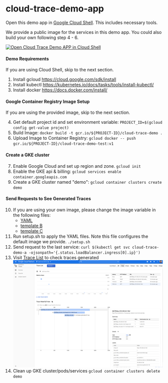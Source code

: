 # cloud-trace-demo-app

Open this demo app in [Google Cloud Shell](https://cloud.google.com/shell/docs/). This includes necessary tools.

We provide a public image for the services in this demo app. You could also build
your own following step 4 - 6.

[![Open Cloud Trace Demo APP in Cloud Shell](http://gstatic.com/cloudssh/images/open-btn.svg)](https://console.cloud.google.com/cloudshell/open?cloudshell_git_repo=https://github.com/GoogleCloudPlatform/python-docs-samples&page=editor&open_in_editor=trace/cloud-trace-demo-app/README.md&amp;cloudshell_tutorial=README.md)

#### Demo Requirements
If you are using Cloud Shell, skip to the next section.

1. Install gcloud <https://cloud.google.com/sdk/install>
2. Install kubectl <https://kubernetes.io/docs/tasks/tools/install-kubectl/>
3. Install docker <https://docs.docker.com/install/>

#### Google Container Registry Image Setup
If you are using the provided image, skip to the next section.

4. Get default project id and set environment variable:
    `PROJECT_ID=$(gcloud config get-value project)`
5. Build Image:
    `docker build -t gcr.io/${PROJECT-ID}/cloud-trace-demo .`
6. Upload Image to Container Registry:
    `gcloud docker -- push gcr.io/${PROJECT-ID}/cloud-trace-demo-test:v1`

#### Create a GKE cluster
7. Enable Google Cloud and set up region and zone.
    `gcloud init`
8. Enable the GKE api & billing:
    `gcloud services enable container.googleapis.com`
9. Create a GKE cluster named "demo":
    `gcloud container clusters create demo`

#### Send Requests to See Generated Traces

10. If you are using your own image, please change the image variable in the following files:
    * [YAML](./app/demo-service-a.yaml)
    * [template B](./app/demo-service-b.yaml.template)
    * [template C](./app/demo-service-c.yaml.template)
11. Run setup.sh to apply the YAML files. Note this file configures the default image we provide.
    `./setup.sh`
12. Send request to the last service:
    `curl $(kubectl get svc cloud-trace-demo-a -ojsonpath='{.status.loadBalancer.ingress[0].ip}')`
13. Visit [Trace List](https://pantheon.corp.google.com/traces/list) to check traces generated
    ![Screenshot](./example.png)
14. Clean up GKE cluster/pods/services
    `gcloud container clusters delete demo`
